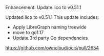 Enhancement: Update lico to v0.51.1

Updated lico to v0.51.1
This update includes:
 * Apply LibreGraph naming treewide
 * move to go1.17
 * Update 3rd party Go dependencies

https://github.com/owncloud/ocis/pull/2654
